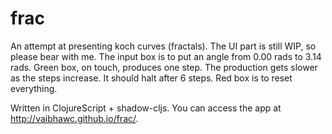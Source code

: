 # frac
An attempt at presenting koch curves (fractals).
The UI part is still WIP, so please bear with me.
The input box is to put an angle from 0.00 rads to 3.14 rads.
Green box, on touch, produces one step. The production gets slower as the steps increase. It should halt after 6 steps.
Red box is to reset everything.

Written in ClojureScript + shadow-cljs. 
You can access the app at http://vaibhawc.github.io/frac/.
